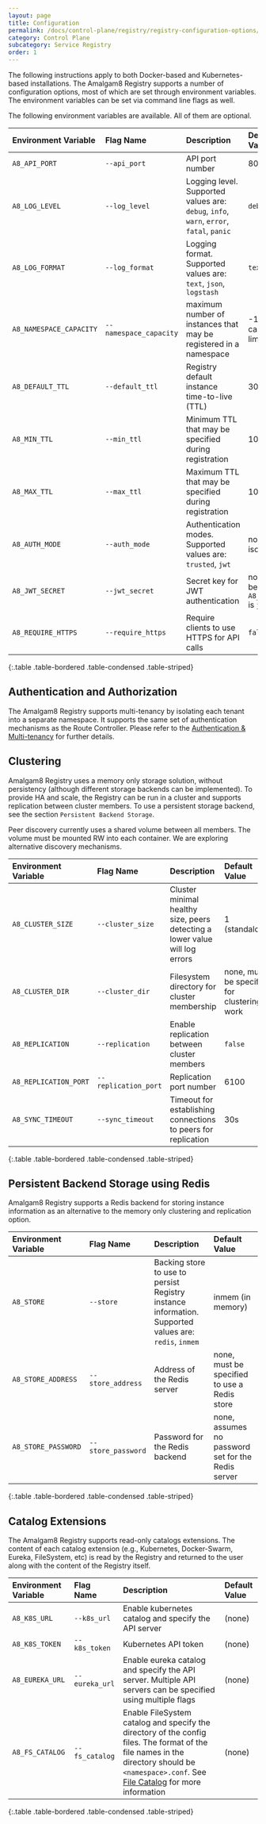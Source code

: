```yaml
---
layout: page
title: Configuration
permalink: /docs/control-plane/registry/registry-configuration-options/
category: Control Plane
subcategory: Service Registry
order: 1
---
```


The following instructions apply to both Docker-based and Kubernetes-based
installations. The Amalgam8 Registry supports a number of configuration
options, most of which are set through environment variables. The environment
variables can be set via command line flags as well.

The following environment variables are available. All of them are optional.

| Environment Variable | Flag Name                   | Description | Default Value |
|:---------------------|:----------------------------|:------------|:--------------|
| `A8_API_PORT` | `--api_port` | API port number | 8080 |
| `A8_LOG_LEVEL` | `--log_level` | Logging level. Supported values are: `debug`, `info`, `warn`, `error`, `fatal`, `panic` | `debug` |
| `A8_LOG_FORMAT` | `--log_format` | Logging format. Supported values are: `text`, `json`, `logstash` | `text` |
| `A8_NAMESPACE_CAPACITY` | `--namespace_capacity` | maximum number of instances that may be registered in a namespace | -1 (no capacity limit) |  
| `A8_DEFAULT_TTL` | `--default_ttl` | Registry default instance time-to-live (TTL) | 30s |
| `A8_MIN_TTL` | `--min_ttl` | Minimum TTL that may be specified during registration | 10s | 
| `A8_MAX_TTL` | `--max_ttl` | Maximum TTL that may be specified during registration | 10m |
| `A8_AUTH_MODE` | `--auth_mode` | Authentication modes. Supported values are: `trusted`, `jwt` | none (no isolation) |
| `A8_JWT_SECRET` | `--jwt_secret` | Secret key for JWT authentication | none (must be set if `A8_AUTH_MODE` is `jwt`) |
| `A8_REQUIRE_HTTPS` | `--require_https` | Require clients to use HTTPS for API calls | `false` |
{:.table .table-bordered .table-condensed .table-striped}

## Authentication and Authorization

The Amalgam8 Registry supports multi-tenancy by isolating each tenant into
a separate namespace.  It supports the same set of authentication
mechanisms as the Route Controller. Please refer to the
[Authentication & Multi-tenancy](/docs/controller/controller-authentication/)
for further details.

## Clustering

Amalgam8 Registry uses a memory only storage solution, without persistency
(although different storage backends can be implemented). To provide HA and
scale, the Registry can be run in a cluster and supports replication
between cluster members. To use a persistent storage backend, see the
section `Persistent Backend Storage`.

Peer discovery currently uses a shared volume between all members. The
volume must be mounted RW into each container.  We are exploring
alternative discovery mechanisms.


| Environment Variable | Flag Name                   | Description | Default Value |
|:---------------------|:----------------------------|:------------|:--------------|
| `A8_CLUSTER_SIZE` | `--cluster_size` | Cluster minimal healthy size, peers detecting a lower value will log errors | 1 (standalone) |
| `A8_CLUSTER_DIR` | `--cluster_dir` | Filesystem directory for cluster membership | none, must be specified for clustering to work |
| `A8_REPLICATION` | `--replication` | Enable replication between cluster members | `false` |
| `A8_REPLICATION_PORT` | `--replication_port` | Replication port number | 6100 |
| `A8_SYNC_TIMEOUT` | `--sync_timeout` | Timeout for establishing connections to peers for replication | 30s |
{:.table .table-bordered .table-condensed .table-striped}

## Persistent Backend Storage using Redis

Amalgam8 Registry supports a Redis backend for storing instance information
as an alternative to the memory only clustering and replication option.

| Environment Variable | Flag Name                   | Description | Default Value |
|:---------------------|:----------------------------|:------------|:--------------|
| `A8_STORE` | `--store` | Backing store to use to persist Registry instance information. Supported values are: `redis`, `inmem`  | inmem (in memory) |
| `A8_STORE_ADDRESS` | `--store_address` | Address of the Redis server | none, must be specified to use a Redis store |
| `A8_STORE_PASSWORD` | `--store_password` | Password for the Redis backend | none, assumes no password set for the Redis server |
{:.table .table-bordered .table-condensed .table-striped}

## Catalog Extensions

The Amalgam8 Registry supports read-only catalogs extensions. The content
of each catalog extension (e.g., Kubernetes, Docker-Swarm, Eureka,
FileSystem, etc) is read by the Registry and returned to the user along
with the content of the Registry itself.

| Environment Variable | Flag Name                   | Description | Default Value |
|:---------------------|:----------------------------|:------------|:--------------|
| `A8_K8S_URL` | `--k8s_url` | Enable kubernetes catalog and specify the API server | (none) |
| `A8_K8S_TOKEN` | `--k8s_token` | Kubernetes API token | (none) |
| `A8_EUREKA_URL` | `--eureka_url` | Enable eureka catalog and specify the API server. Multiple API servers can be specified using multiple flags | (none) |
| `A8_FS_CATALOG` | `--fs_catalog` | Enable FileSystem catalog and specify the directory of the config files. The format of the file names in the directory should be `<namespace>.conf`. See [File Catalog](/docs/registry/file-catalog/) for more information | (none) |
{:.table .table-bordered .table-condensed .table-striped}
